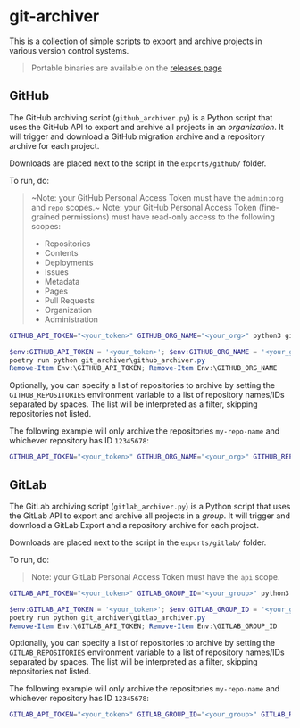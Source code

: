 # git-archiver

This is a collection of simple scripts to export and archive projects in various version control systems.

> Portable binaries are available on the [releases page](https://github.com/IPUdk/git-archiver/releases)

## GitHub

The GitHub archiving script (`github_archiver.py`) is a Python script that uses the GitHub API to export and archive all projects in an *organization*.
It will trigger and download a GitHub migration archive and a repository archive for each project.

Downloads are placed next to the script in the `exports/github/` folder.

To run, do:

> ~Note: your GitHub Personal Access Token must have the `admin:org` and `repo` scopes.~
> Note: your GitHub Personal Access Token (fine-grained permissions) must have read-only access to the following scopes:
> - Repositories
>  - Contents
>  - Deployments
>  - Issues
>  - Metadata
>  - Pages
>  - Pull Requests
> - Organization
>  - Administration
 
```bash
GITHUB_API_TOKEN="<your_token>" GITHUB_ORG_NAME="<your_org>" python3 github_archiver.py
```

```powershell
$env:GITHUB_API_TOKEN = '<your_token>'; $env:GITHUB_ORG_NAME = '<your_group>'
poetry run python git_archiver\github_archiver.py
Remove-Item Env:\GITHUB_API_TOKEN; Remove-Item Env:\GITHUB_ORG_NAME
```

Optionally, you can specify a list of repositories to archive by setting the `GITHUB_REPOSITORIES` environment variable to a list of repository names/IDs separated by spaces. The list will be interpreted as a filter, skipping repositories not listed.

The following example will only archive the repositories `my-repo-name` and whichever repository has ID `12345678`:

```bash
GITHUB_API_TOKEN="<your_token>" GITHUB_ORG_NAME="<your_org>" GITHUB_REPOSITORIES="my-repo-name 12345678" python3 github_archiver.py
```



## GitLab

The GitLab archiving script (`gitlab_archiver.py`) is a Python script that uses the GitLab API to export and archive all projects in a *group*.
It will trigger and download a GitLab Export and a repository archive for each project.

Downloads are placed next to the script in the `exports/gitlab/` folder.

To run, do:

> Note: your GitLab Personal Access Token must have the `api` scope.

```bash
GITLAB_API_TOKEN="<your_token>" GITLAB_GROUP_ID="<your_group>" python3 gitlab_archiver.py
```

```powershell
$env:GITLAB_API_TOKEN = '<your_token>'; $env:GITLAB_GROUP_ID = '<your_group>'
poetry run python git_archiver\gitlab_archiver.py
Remove-Item Env:\GITLAB_API_TOKEN; Remove-Item Env:\GITLAB_GROUP_ID
```

Optionally, you can specify a list of repositories to archive by setting the `GITLAB_REPOSITORIES` environment variable to a list of repository names/IDs separated by spaces. The list will be interpreted as a filter, skipping repositories not listed.

The following example will only archive the repositories `my-repo-name` and whichever repository has ID `12345678`:

```bash
GITLAB_API_TOKEN="<your_token>" GITLAB_GROUP_ID="<your_group>" GITLAB_REPOSITORIES="my-repo-name 12345678" python3 gitlab_archiver.py
```
